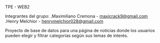 TPE - WEB2

Integrantes del grupo:
  .Maximiliano Cremona - maxicrack9@gmail.com
  .Henry Melchior - henrymelchior028@gmail.com

Proyecto de base de datos para una página de noticias donde los usuarios pueden elegir y filtrar categorías según sus temas de interés.
